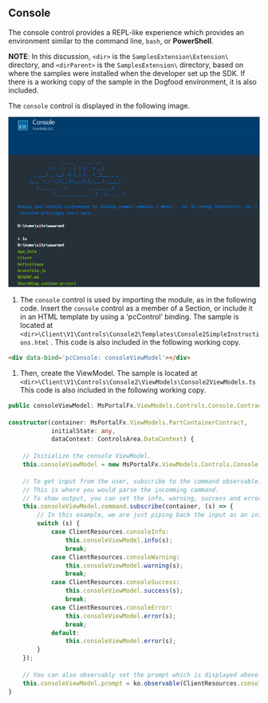 
## Console

The console control provides a REPL-like experience which provides an environment similar to the command line, `bash`, or **PowerShell**.
<!--TODO:  Locate a better definition for the console control. -->

**NOTE**: In this discussion, `<dir>` is the `SamplesExtension\Extension\` directory, and  `<dirParent>`  is the `SamplesExtension\` directory, based on where the samples were installed when the developer set up the SDK. If there is a working copy of the sample in the Dogfood environment, it is also included.


The `console` control is displayed in the following image.

![alt-text](../media/portalfx-controls/console-large.png "Console")

1. The `console` control is used by importing the module, as in the following code.  Insert the `console` control as a member of a Section, or include it in an HTML template by using a 'pcControl' binding. The sample is located at 
`<dir>\Client\V1\Controls\Console2\Templates\Console2SimpleInstructions.html`  . This code is also included in the following working copy.

```html
<div data-bind='pcConsole: consoleViewModel'></div>
```

1. Then, create the ViewModel. The sample is located at `<dir>\Client\V1\Controls\Console2\ViewModels\Console2ViewModels.ts`
 This code is also included in the following working copy.

```ts
public consoleViewModel: MsPortalFx.ViewModels.Controls.Console.Contract;

constructor(container: MsPortalFx.ViewModels.PartContainerContract,
			initialState: any,
			dataContext: ControlsArea.DataContext) {

    // Initialize the console ViewModel.
    this.consoleViewModel = new MsPortalFx.ViewModels.Controls.Console.ViewModel();

    // To get input from the user, subscribe to the command observable.
    // This is where you would parse the incomming command.
    // To show output, you can set the info, warning, success and error properties.
    this.consoleViewModel.command.subscribe(container, (s) => {
        // In this example, we are just piping back the input as an info, warning, success or error message based off of what you type in.
        switch (s) {
            case ClientResources.consoleInfo:
                this.consoleViewModel.info(s);
                break;
            case ClientResources.consoleWarning:
                this.consoleViewModel.warning(s);
                break;
            case ClientResources.consoleSuccess:
                this.consoleViewModel.success(s);
                break;
            case ClientResources.consoleError:
                this.consoleViewModel.error(s);
                break;
            default:
                this.consoleViewModel.error(s);
        }
    });

    // You can also observably set the prompt which is displayed above the > in the console.
    this.consoleViewModel.prompt = ko.observable(ClientResources.consolePrompt);
}
```
